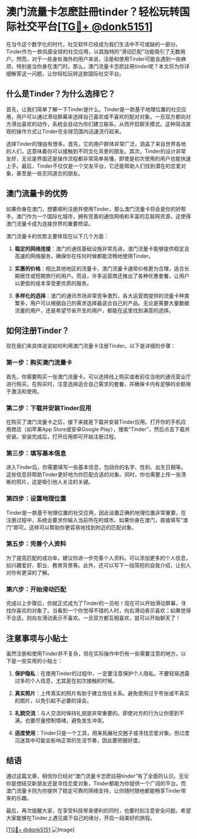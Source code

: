 # 澳门流量卡怎麽註冊tinder？轻松玩转国际社交平台[[TG💪+ @donk5151](https://t.me/s/donk5151)]

在当今这个数字化的时代，社交软件已经成为我们生活中不可或缺的一部分。Tinder作为一款风靡全球的社交应用，以其独特的“滑动匹配”功能吸引了无数用户。然而，对于一些身处海外的用户来说，注册和使用Tinder可能会遇到一些麻烦，特别是当你身在澳门时。那么，澳门流量卡怎麽註冊tinder呢？本文将为你详细解答这一问题，让你轻松玩转这款国际社交平台。

## 什么是Tinder？为什么选择它？

首先，让我们简单了解一下Tinder是什么。Tinder是一款基于地理位置的社交应用，用户可以通过滑动屏幕来选择自己喜欢或不喜欢的配对对象。一旦双方都向对方滑出喜欢的动作，系统会自动为你们建立联系，从而开启聊天模式。这种简洁直观的操作方式让Tinder在全球范围内迅速流行起来。

选择Tinder的理由有很多。首先，它的用户群体非常广泛，涵盖了来自世界各地的人们，这意味着你可以接触到不同文化背景的朋友。其次，Tinder的设计非常友好，无论是界面还是操作流程都非常简单易懂，即使是初次使用的用户也能快速上手。最后，Tinder不仅仅是一个交友平台，它还能帮助人们找到潜在的恋爱对象，甚至是一些志同道合的朋友。

## 澳门流量卡的优势

如果你身在澳门，想要顺利注册并使用Tinder，那么澳门流量卡将会是你的好帮手。澳门作为一个国际化城市，拥有完善的通信网络和丰富的互联网资源，这使得澳门流量卡成为连接世界的重要桥梁。

澳门流量卡的优势主要体现在以下几个方面：

1. **稳定的网络连接**：澳门的通信基础设施非常先进，澳门流量卡能够提供稳定且高速的网络服务，确保你在任何时候都能流畅地使用Tinder。
   
2. **实惠的价格**：相比其他地区的流量卡，澳门流量卡通常价格更为合理，适合长期居住或短期旅行的用户。而且，许多运营商还推出了各种优惠套餐，让用户以更低的成本享受更优质的服务。

3. **多样化的选择**：澳门的通讯市场非常竞争激烈，各大运营商提供的流量卡种类繁多，用户可以根据自己的需求选择最适合自己的产品。无论是需要大量数据流量的用户，还是希望节省开支的用户，都能在这里找到满意的选择。

## 如何注册Tinder？

现在我们来具体说说如何利用澳门流量卡注册Tinder。以下是详细的步骤：

### 第一步：购买澳门流量卡

首先，你需要购买一张澳门流量卡。可以选择线上购买或者前往当地的通讯营业厅进行购买。在购买时，注意选择适合自己需求的套餐，并确保卡内有足够的余额用于激活和使用。

### 第二步：下载并安装Tinder应用

在购买了澳门流量卡之后，接下来就是下载并安装Tinder应用。打开你的手机应用商店（如苹果App Store或安卓Google Play），搜索“Tinder”，然后点击下载并安装。安装完成后，打开应用即可开始注册过程。

### 第三步：填写基本信息

进入Tinder后，你需要填写一些基本信息，包括你的名字、性别、出生日期等。这些信息将帮助Tinder更好地为你匹配合适的对象。同时，你也需要上传一张清晰的照片，这是吸引他人关注的关键。

### 第四步：设置地理位置

Tinder是一款基于地理位置的社交应用，因此设置正确的地理位置非常重要。在注册过程中，系统会要求你输入当前所在的城市。如果你身在澳门，直接填写“澳门”即可。这样可以帮助你更容易地找到附近的匹配对象。

### 第五步：完善个人资料

为了提高匹配的成功率，建议你进一步完善个人资料。可以添加更多的个人信息，如兴趣爱好、职业、教育背景等。此外，还可以写下一段简短的自我介绍，让别人对你有更深的了解。

### 第六步：开始滑动匹配

完成以上步骤后，你就正式成为了Tinder的一员啦！现在可以开始滑动屏幕，寻找你喜欢的对象了。当看到一个你觉得不错的人时，向右滑动表示喜欢；如果觉得不合适，则向左滑动表示不喜欢。一旦双方都互相喜欢，就可以开始聊天了！

## 注意事项与小贴士

虽然注册和使用Tinder并不复杂，但在实际操作中仍有一些需要注意的地方。以下是一些实用的小贴士：

1. **保护隐私**：在使用Tinder的过程中，一定要注意保护个人隐私。不要轻易透露过多的个人信息，尤其是在初次接触的时候。

2. **真实照片**：上传真实的照片有助于建立信任关系。避免使用过于夸张或不真实的图片，以免引起不必要的误会。

3. **礼貌交流**：与人交流时保持礼貌是非常重要的。即使对方的行为让你感到不满，也要尽量控制情绪，避免发生冲突。

4. **适度使用**：Tinder只是一个工具，用来拓展社交圈子或寻找恋爱对象。但过度沉迷其中可能会影响正常的生活节奏，因此要把握好度。

## 结语

通过这篇文章，相信你已经对“澳门流量卡怎麽註冊tinder”有了全面的认识。无论你是想结交新朋友还是寻找恋爱对象，Tinder都能为你提供一个广阔的平台。而澳门流量卡则为你提供了稳定可靠的网络支持，让你随时随地都能畅享Tinder带来的乐趣。

最后，再次提醒大家，在享受科技带来便利的同时，也要时刻注意安全问题。希望大家能够在Tinder上遇见属于自己的缘分，开启一段美好的旅程。

[[TG💪+ @donk5151](https://t.me/s/donk5151) ![Image](https://i.postimg.cc/rwNCRYN7/Snipaste-2025-04-30-17-27-05.png)]